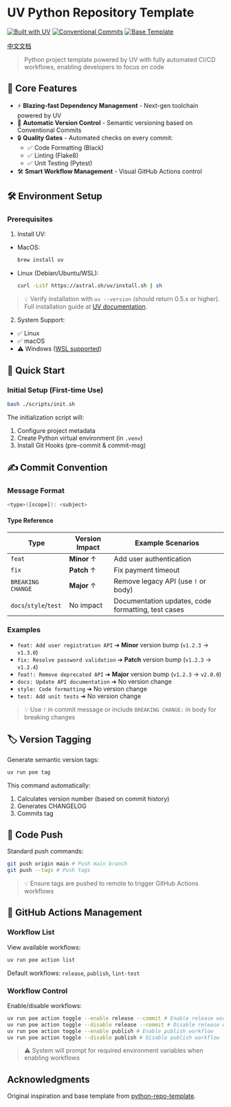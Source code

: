 # UV Python Repository Template

[![Built with UV](https://img.shields.io/badge/built%20with-uv-7966C7)](https://github.com/astral-sh/uv)
[![Conventional Commits](https://img.shields.io/badge/Conventional%20Commits-1.0.0-%23FE5196)](https://www.conventionalcommits.org)
[![Base Template](https://img.shields.io/badge/-base_template-blue?logo=github)](https://github.com/GiovanniGiacometti/python-repo-template)

[中文文档](README_zh.md)

> Python project template powered by UV with fully automated CI/CD workflows, enabling developers to focus on code

## 🚀 Core Features

- ⚡ **Blazing-fast Dependency Management** - Next-gen toolchain powered by UV
- 🤖 **Automatic Version Control** - Semantic versioning based on Conventional Commits
- 🔒 **Quality Gates** - Automated checks on every commit:
  - ✅ Code Formatting (Black)
  - ✅ Linting (Flake8)
  - ✅ Unit Testing (Pytest)
- 🛠️ **Smart Workflow Management** - Visual GitHub Actions control

## 🛠️ Environment Setup

### Prerequisites

1. Install UV:

- MacOS:
  ```bash
  brew install uv
  ```
- Linux (Debian/Ubuntu/WSL):
  ```bash
  curl -LsSf https://astral.sh/uv/install.sh | sh
  ```

> 💡 Verify installation with `uv --version` (should return 0.5.x or higher). Full installation guide
> at [UV documentation](https://docs.astral.sh/uv/installation).

2. System Support:

- ✅ Linux
- ✅ macOS
- ⚠️ Windows ([WSL supported](https://docs.astral.sh/uv/faq/#does-uv-work-on-windows))

## 🏁 Quick Start

### Initial Setup (First-time Use)

```bash
bash ./scripts/init.sh
```

The initialization script will:

1. Configure project metadata
2. Create Python virtual environment (in `.venv`)
3. Install Git Hooks (pre-commit & commit-msg)

## ✍️ Commit Convention

### Message Format

```bash
<type>([scope]): <subject>
```

#### Type Reference

| Type                  | Version Impact | Example Scenarios                                  |
|-----------------------|----------------|----------------------------------------------------|
| `feat`                | **Minor** ↑    | Add user authentication                            |
| `fix`                 | **Patch** ↑    | Fix payment timeout                                |
| `BREAKING CHANGE`     | **Major** ↑    | Remove legacy API (use `!` or body)                |
| `docs`/`style`/`test` | No impact      | Documentation updates, code formatting, test cases |

### Examples

- `feat: Add user registration API` ➔ **Minor** version bump (`v1.2.3` → `v1.3.0`)
- `fix: Resolve password validation` ➔ **Patch** version bump (`v1.2.3` → `v1.2.4`)
- `feat!: Remove deprecated API` ➔ **Major** version bump (`v1.2.3` → `v2.0.0`)
- `docs: Update API documentation` ➔ No version change
- `style: Code formatting` ➔ No version change
- `test: Add unit tests` ➔ No version change

> 💡 Use `!` in commit message or include `BREAKING CHANGE:` in body for breaking changes

## 🏷️ Version Tagging

Generate semantic version tags:

```bash
uv run poe tag
```

This command automatically:

1. Calculates version number (based on commit history)
2. Generates CHANGELOG
3. Commits tag

## 🔄 Code Push

Standard push commands:

```bash
git push origin main # Push main branch
git push --tags # Push tags
```

> 💡 Ensure tags are pushed to remote to trigger GitHub Actions workflows

## 🤖 GitHub Actions Management

### Workflow List

View available workflows:

```bash
uv run poe action list
```

Default workflows: `release`, `publish`, `lint-test`

### Workflow Control

Enable/disable workflows:

```bash
uv run poe action toggle --enable release --commit # Enable release workflow and commit
uv run poe action toggle --disable release --commit # Disable release workflow and commit
uv run poe action toggle --enable publish # Enable publish workflow
uv run poe action toggle --disable publish # Disable publish workflow
```

> ⚠️ System will prompt for required environment variables when enabling workflows

## Acknowledgments

Original inspiration and base template
from [python-repo-template](https://github.com/GiovanniGiacometti/python-repo-template).